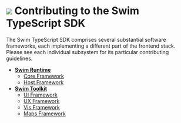 # <a href="https://www.swimos.org"><img src="https://docs.swimos.org/readme/breach-marlin-blue-wide.svg"></a> Contributing to the Swim TypeScript SDK

The Swim TypeScript SDK comprises several substantial software frameworks, each
implementing a different part of the frontend stack. Please see each individual
subsystem for its particular contributing guidelines.

- **[Swim Runtime](swim-runtime-js)**
  - [Core Framework](swim-runtime-js/swim-core-js)
  - [Host Framework](swim-runtime-js/swim-host-js)
- **[Swim Toolkit](swim-toolkit-js)**
  - [UI Framework](swim-toolkit-js/swim-ui-js)
  - [UX Framework](swim-toolkit-js/swim-ux-js)
  - [Vis Framework](swim-toolkit-js/swim-vis-js)
  - [Maps Framework](swim-toolkit-js/swim-maps-js)
